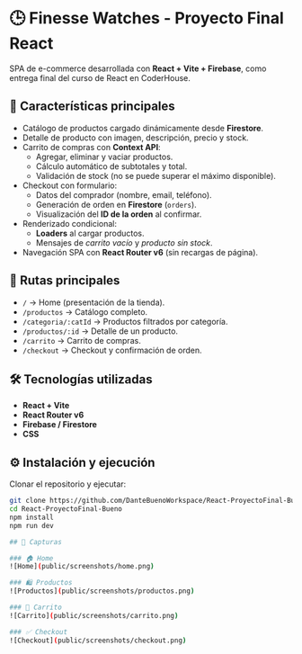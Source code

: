 # 🕒 Finesse Watches - Proyecto Final React

SPA de e-commerce desarrollada con **React + Vite + Firebase**, como entrega final del curso de React en CoderHouse.

## 🚀 Características principales
- Catálogo de productos cargado dinámicamente desde **Firestore**.
- Detalle de producto con imagen, descripción, precio y stock.
- Carrito de compras con **Context API**:
  - Agregar, eliminar y vaciar productos.
  - Cálculo automático de subtotales y total.
  - Validación de stock (no se puede superar el máximo disponible).
- Checkout con formulario:
  - Datos del comprador (nombre, email, teléfono).
  - Generación de orden en **Firestore** (`orders`).
  - Visualización del **ID de la orden** al confirmar.
- Renderizado condicional:
  - **Loaders** al cargar productos.
  - Mensajes de *carrito vacío* y *producto sin stock*.
- Navegación SPA con **React Router v6** (sin recargas de página).

## 📂 Rutas principales
- `/` → Home (presentación de la tienda).
- `/productos` → Catálogo completo.
- `/categoria/:catId` → Productos filtrados por categoría.
- `/productos/:id` → Detalle de un producto.
- `/carrito` → Carrito de compras.
- `/checkout` → Checkout y confirmación de orden.

## 🛠️ Tecnologías utilizadas
- **React + Vite**
- **React Router v6**
- **Firebase / Firestore**
- **CSS**

## ⚙️ Instalación y ejecución

Clonar el repositorio y ejecutar:

```bash
git clone https://github.com/DanteBuenoWorkspace/React-ProyectoFinal-Bueno.git
cd React-ProyectoFinal-Bueno
npm install
npm run dev

## 📸 Capturas

### 🏠 Home
![Home](public/screenshots/home.png)

### 🛍️ Productos
![Productos](public/screenshots/productos.png)

### 🛒 Carrito
![Carrito](public/screenshots/carrito.png)

### ✅ Checkout
![Checkout](public/screenshots/checkout.png)

